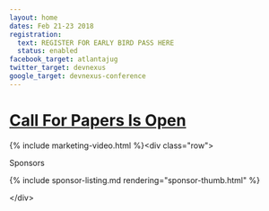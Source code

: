 ```yaml
---
layout: home
dates: Feb 21-23 2018
registration:
  text: REGISTER FOR EARLY BIRD PASS HERE
  status: enabled
facebook_target: atlantajug
twitter_target: devnexus
google_target: devnexus-conference
---
```



<div class="navbar">
<h1 class="top-intro"><a href="cfp-details.html">Call For Papers Is Open</a></h1>
</div>

{% include marketing-video.html %}&lt;div class="row"&gt;

<div>
      <div class="row featured-header">
        <p>Sponsors</p>
      </div>
      {% include sponsor-listing.md rendering="sponsor-thumb.html" %}
</div>

&lt;/div&gt;